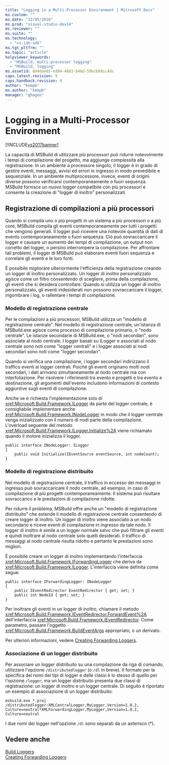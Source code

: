 ```yaml
---
title: "Logging in a Multi-Processor Environment | Microsoft Docs"
ms.custom: ""
ms.date: "12/05/2016"
ms.prod: "visual-studio-dev14"
ms.reviewer: ""
ms.suite: ""
ms.technology: 
  - "vs-ide-sdk"
ms.tgt_pltfrm: ""
ms.topic: "article"
helpviewer_keywords: 
  - "MSBuild, multi-processor logging"
  - "MSBuild, logging"
ms.assetid: dd4dae65-ed04-4883-b48d-59bcb891c4dc
caps.latest.revision: 9
caps.handback.revision: 9
author: "kempb"
ms.author: "kempb"
manager: "ghogen"
---
```

# Logging in a Multi-Processor Environment
[!INCLUDE[vs2017banner](../code-quality/includes/vs2017banner.md)]

La capacità di MSBuild di utilizzare più processori può ridurre notevolmente i tempi di compilazione del progetto, ma aggiunge complessità alla registrazione.  In un ambiente a processore singolo, il logger è in grado di gestire eventi, messaggi, avvisi ed errori in ingresso in modo prevedibile e sequenziale.  In un ambiente multiprocessore, invece, eventi di origini diverse possono verificarsi contemporaneamente o fuori sequenza.  MSBuild fornisce un nuovo logger compatibile con più processori e consente la creazione di "logger di inoltro" personalizzati.  
  
## Registrazione di compilazioni a più processori  
 Quando si compila uno o più progetti in un sistema a più processori o a più core, MSBuild compila gli eventi contemporaneamente per tutti i progetti che vengono generati.  Il logger può ricevere una notevole quantità di dati di evento contemporaneamente o fuori sequenza.  Ciò può sovraccaricare il logger e causare un aumento dei tempi di compilazione, un output non corretto del logger, o persino interrompere la compilazione.  Per affrontare tali problemi, il logger di MSBuild può elaborare eventi fuori sequenza e correlare gli eventi e le loro fonti.  
  
 È possibile migliorare ulteriormente l'efficienza della registrazione creando un logger di inoltro personalizzato.  Un logger di inoltro personalizzato agisce come un filtro consentendo di scegliere, prima della compilazione, gli eventi che si desidera controllare.  Quando si utilizza un logger di inoltro personalizzato, gli eventi indesiderati non possono sovraccaricare il logger, ingombrare i log, o rallentare i tempi di compilazione.  
  
### Modello di registrazione centrale  
 Per le compilazioni a più processori, MSBuild utilizza un "modello di registrazione centrale". Nel modello di registrazione centrale, un'istanza di MSBuild.exe agisce come processo di compilazione primario, o "nodo centrale". Le istanze secondarie di MSBuild.exe, o "nodi secondari", sono associate al nodo centrale.  I logger basati su ILogger e associati al nodo centrale sono noti come "logger centrali" e i logger associati ai nodi secondari sono noti come "logger secondari".  
  
 Quando si verifica una compilazione, i logger secondari indirizzano il traffico eventi ai logger centrali.  Poiché gli eventi originano molti nodi secondari, i dati arrivano simultaneamente al nodo centrale ma con interfoliazione.  Per risolvere i riferimenti tra evento e progetti e tra evento e destinazione, gli argomenti dell'evento includono informazioni di contesto aggiuntive sugli eventi di compilazione.  
  
 Anche se è richiesta l'implementazione solo di <xref:Microsoft.Build.Framework.ILogger> da parte del logger centrale, è consigliabile implementare anche <xref:Microsoft.Build.Framework.INodeLogger> in modo che il logger centrale venga inizializzato con il numero di nodi parte della compilazione.  L'overload seguente del metodo <xref:Microsoft.Build.Framework.ILogger.Initialize%2A> viene richiamato quando il motore inizializza il logger.  
  
```  
public interface INodeLogger: ILogger  
{  
    public void Initialize(IEventSource eventSource, int nodeCount);  
}  
```  
  
### Modello di registrazione distribuito  
 Nel modello di registrazione centrale, il traffico in eccesso dei messaggi in ingresso può sovraccaricare il nodo centrale, ad esempio, in caso di compilazione di più progetti contemporaneamente. Il sistema può risultare sovraccarico e le prestazioni di compilazione ridotte.  
  
 Per ridurre il problema, MSBuild offre anche un "modello di registrazione distribuito" che estende il modello di registrazione centrale consentendo di creare logger di inoltro.  Un logger di inoltro viene associato a un nodo secondario e riceve eventi di compilazione in ingresso da tale nodo.  Il logger di inoltro è simile a un logger normale salvo che può filtrare gli eventi e quindi inoltrare al nodo centrale solo quelli desiderati.  Il traffico di messaggi al nodo centrale risulta ridotto e pertanto le prestazioni sono migliori.  
  
 È possibile creare un logger di inoltro implementando l'interfaccia <xref:Microsoft.Build.Framework.IForwardingLogger> che deriva da <xref:Microsoft.Build.Framework.ILogger>.  L'interfaccia viene definita come segue:  
  
```  
public interface IForwardingLogger: INodeLogger  
{  
    public IEventRedirector EventRedirector { get; set; }  
    public int NodeId { get; set; }  
}  
```  
  
 Per inoltrare gli eventi in un logger di inoltro, chiamare il metodo <xref:Microsoft.Build.Framework.IEventRedirector.ForwardEvent%2A> dell'interfaccia <xref:Microsoft.Build.Framework.IEventRedirector>.  Come parametro, passare l'oggetto <xref:Microsoft.Build.Framework.BuildEventArgs> appropriato, o un derivato.  
  
 Per ulteriori informazioni, vedere [Creating Forwarding Loggers](../msbuild/creating-forwarding-loggers.md).  
  
### Associazione di un logger distribuito  
 Per associare un logger distribuito su una compilazione da riga di comando, utilizzare l'opzione `/distributedlogger` \(o `/dl` in breve\).  Il formato per la specifica dei nomi dei tipi di logger e delle classi è lo stesso di quello per l'opzione `/logger`, ma un logger distribuito presenta due classi di registrazione: un logger di inoltro e un logger centrale.  Di seguito è riportato un esempio di associazione di un logger distribuito:  
  
```  
msbuild.exe *.proj /distributedlogger:XMLCentralLogger,MyLogger,Version=1.0.2,  
Culture=neutral*XMLForwardingLogger,MyLogger,Version=1.0.2,  
Culture=neutral  
```  
  
 I due nomi dei logger nell'opzione `/dl` sono separati da un asterisco \(\*\).  
  
## Vedere anche  
 [Build Loggers](../msbuild/build-loggers.md)   
 [Creating Forwarding Loggers](../msbuild/creating-forwarding-loggers.md)